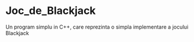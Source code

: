 # Joc_de_Blackjack
Un program simplu in C++, care reprezinta o simpla implementare a jocului Blackjack

